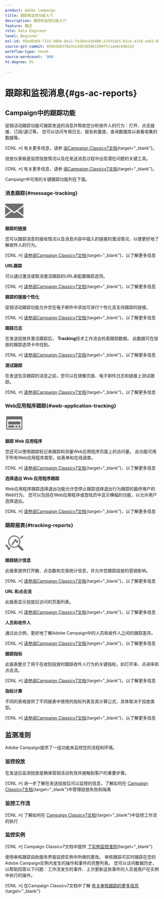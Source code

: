 ```yaml
---
product: Adobe Campaign
title: 跟踪和监控功能入门
description: 跟踪和监控功能入门
feature: 概述
role: Data Engineer
level: Beginner
exl-id: 95ed0369-7215-496b-8e11-fe264c436488,e7931de5-83ce-431d-ae81-83793d257550
source-git-commit: 0566d40370a3e14d5205861509f7c1ae8cb4b22d
workflow-type: tm+mt
source-wordcount: '906'
ht-degree: 6%

---
```


# 跟踪和监视消息{#gs-ac-reports}

## Campaign中的跟踪功能

促销活动跟踪功能可跟踪发送的消息并帮助您分析收件人的行为：打开、点击链接、订阅/退订等。 您可以访问专用日志、报告和量度、查询数据库以查看收集的数据等。

[!DNL :arrow_upper_right:]  有关更多信息，请参 [阅Campaign Classicv7文档](https://experienceleague.adobe.com/docs/campaign-classic/using/getting-started/profile-management/editing-a-profile.html?lang=en#tracking-tab){target=&quot;_blank&quot;}。

投放仪表板是监控投放情况以及在发送消息过程中出现潜在问题的关键工具。

[!DNL :arrow_upper_right:] 有关更多信息，请参 [阅Campaign Classicv7文档](https://experienceleague.adobe.com/docs/campaign-classic/using/sending-messages/monitoring-deliveries/delivery-dashboard.html?lang=en#sending-messages){target=&quot;_blank&quot;}。

Campaign中可用的关键跟踪功能列在下面。

### 消息跟踪{#message-tracking}

<img src="assets/do-not-localize/icon-message-tracking.svg" width="60px">

**跟踪的链接**

您可以跟踪消息的接收情况以及消息内容中插入的链接的激活情况，以便更好地了解收件人的行为。

[!DNL :arrow_upper_right:] [请参阅Campaign Classicv7文档](https://experienceleague.adobe.com/docs/campaign-classic/using/sending-messages/tracking-messages/how-to-configure-tracked-links.html?lang=en#sending-messages){target=&quot;_blank&quot;}，以了解更多信息

**URL跟踪**

可以通过激活或取消激活跟踪的URL来配置跟踪选项。

[!DNL :arrow_upper_right:] [请参阅Campaign Classicv7文档](https://experienceleague.adobe.com/docs/campaign-classic/using/sending-messages/tracking-messages/personalizing-url-tracking.html?lang=en#sending-messages){target=&quot;_blank&quot;}，以了解更多信息


**跟踪的链接个性化**

促销活动跟踪功能允许您在电子邮件中添加可进行个性化且支持跟踪的链接。

[!DNL :arrow_upper_right:] [请参阅Campaign Classicv7文档](https://experienceleague.adobe.com/docs/campaign-classic/using/sending-messages/tracking-messages/tracking-personalized-links/tracking-personalized-links.html?lang=en#sending-messages){target=&quot;_blank&quot;}，以了解更多信息

**跟踪日志**

在发送投放并激活跟踪后， **Tracking**&#x200B;技术工作流会检索跟踪数据。 此数据可在投放的跟踪选项卡中找到。

[!DNL :arrow_upper_right:] [请参阅Campaign Classicv7文档](https://experienceleague.adobe.com/docs/campaign-classic/using/sending-messages/tracking-messages/accessing-the-tracking-logs.html?lang=en#sending-messages){target=&quot;_blank&quot;}，以了解更多信息

**测试跟踪**

在发送包含跟踪的消息之前，您可以在镜像页面、电子邮件日志和链接上测试跟踪。

[!DNL :arrow_upper_right:] [请参阅Campaign Classicv7文档](https://experienceleague.adobe.com/docs/campaign-classic/using/sending-messages/tracking-messages/testing-tracking.html?lang=en#sending-messages){target=&quot;_blank&quot;}，以了解更多信息

### Web应用程序跟踪{#web-application-tracking}

<img src="assets/do-not-localize/icon-web-app.svg" width="60px">

**跟踪 Web 应用程序**

您还可以使用跟踪标记来跟踪和测量Web应用程序页面上的访问量。 此功能可用于所有Web应用程序类型，如表单和在线调查。

[!DNL :arrow_upper_right:] [请参阅Campaign Classicv7文档](https://experienceleague.adobe.com/docs/campaign-classic/using/designing-content/web-applications/tracking-a-web-application.html?lang=en#designing-content){target=&quot;_blank&quot;}，以了解更多信息

**选择退出 Web 应用程序跟踪**

Web应用程序跟踪选择退出功能允许您停止跟踪选择退出行为跟踪的最终用户的Web行为。 您可以包括在Web应用程序或登陆页中显示横幅的功能，以允许用户选择退出。

[!DNL :arrow_upper_right:] [请参阅Campaign Classicv7文档](https://experienceleague.adobe.com/docs/campaign-classic/using/designing-content/web-applications/web-application-tracking-opt-out.html?lang=en#designing-content){target=&quot;_blank&quot;}，以了解更多信息

### 跟踪报表{#tracking-reports}

<img src="assets/do-not-localize/icon_monitor.svg" width="60px">

**跟踪统计信息**

此报表提供打开数、点击数和交易统计信息，并允许您跟踪投放的营销影响。

[!DNL :arrow_upper_right:] [请参阅Campaign Classicv7文档](https://experienceleague.adobe.com/docs/campaign-classic/using/sending-messages/tracking-messages/about-message-tracking.html?lang=en#tracking-reports){target=&quot;_blank&quot;}，以了解更多信息

**URL 和点击流**

此报表显示投放后访问的页面列表。

[!DNL :arrow_upper_right:] [请参阅Campaign Classicv7文档](https://experienceleague.adobe.com/docs/campaign-classic/using/reporting/reports-on-deliveries/delivery-reports.html?lang=en#urls-and-click-streams){target=&quot;_blank&quot;}，以了解更多信息

**人员和收件人**

通过此示例，更好地了解Adobe Campaign中的人员和收件人之间的跟踪差异。

[!DNL :arrow_upper_right:] [请参阅Campaign Classicv7文档](https://experienceleague.adobe.com/docs/campaign-classic/using/reporting/reports-on-deliveries/person-people-recipients.html?lang=en#reporting){target=&quot;_blank&quot;}，以了解更多信息

**跟踪指标**

此报表整合了用于在收到投放时跟踪收件人行为的关键指标，如打开率、点进率和点击流。

[!DNL :arrow_upper_right:] [请参阅Campaign Classicv7文档](https://experienceleague.adobe.com/docs/campaign-classic/using/reporting/reports-on-deliveries/delivery-reports.html?lang=en#reporting){target=&quot;_blank&quot;}，以了解更多信息

**指标计算**

不同的表格提供了不同报表中使用的指标列表及其计算公式，具体取决于投放类型。

[!DNL :arrow_upper_right:] [请参阅Campaign Classicv7文档](https://experienceleague.adobe.com/docs/campaign-classic/using/reporting/reports-on-deliveries/indicator-calculation.html?lang=en#reporting){target=&quot;_blank&quot;}，以了解更多信息

## 监测准则

Adobe Campaign提供了一组功能来监控您的流程和环境。

### 监控投放

在发送后监测投放是确保营销活动有效并接触到客户的重要步骤。

[!DNL :arrow_upper_right:] 进一步了解在发送投放后可以监控的信息，了解如何在 [Campaign Classicv7文档](https://experienceleague.adobe.com/docs/campaign-classic/using/sending-messages/monitoring-deliveries/about-delivery-monitoring.html?lang=en#sending-messages){target=&quot;_blank&quot;}中管理投放失败和隔离

### 监控工作流

[!DNL :arrow_upper_right:] 了解如何在  [Campaign Classicv7文档](https://experienceleague.adobe.com/docs/campaign-classic/using/automating-with-workflows/monitoring-workflows/monitoring-workflow-execution.html?lang=en#automating-with-workflows){target=&quot;_blank&quot;}中监控工作流的执行

### 监控实例

[!DNL :arrow_upper_right:] Campaign Classicv7文档中提供 [了实例监控准则](https://experienceleague.adobe.com/docs/campaign-classic/using/monitoring-campaign-classic/introduction/monitoring-guidelines.html?lang=en#monitoring-campaign-classic){target=&quot;_blank&quot;}

使用审核跟踪自助服务界面监控实例中所做的更改。 审核跟踪可实时捕获在您的Adobe Campaign实例内发生的操作和事件的完整列表。 您可以访问数据历史，以帮助回答以下问题：工作流发生的事件、上次更新这些事件的人员或用户在实例中执行的操作。

[!DNL :arrow_upper_right:] 在Campaign Classicv7文档中了解  [有关审核跟踪的更多信息](https://experienceleague.adobe.com/docs/campaign-classic/using/monitoring-campaign-classic/production-procedures/audit-trail.html?lang=en#accessing-audit-trail){target=&quot;_blank&quot;}

